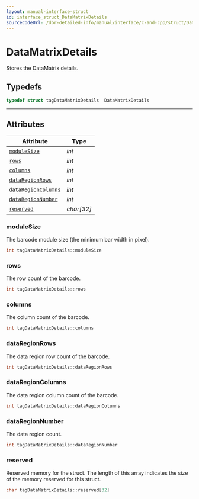 ```yaml
---
layout: manual-interface-struct
id: interface_struct_DataMatrixDetails
sourceCodeUrl: /dbr-detailed-info/manual/interface/c-and-cpp/struct/DataMatrixDetails.md
---
```



# DataMatrixDetails
Stores the DataMatrix details.

## Typedefs

```cpp
typedef struct tagDataMatrixDetails  DataMatrixDetails
```  

---

## Attributes
  
| Attribute | Type |
|---------- | ---- |
| [`moduleSize`](#modulesize) | *int* |
| [`rows`](#rows) | *int* | 
| [`columns`](#columns) | *int* |
| [`dataRegionRows`](#dataregionrows) | *int* | 
| [`dataRegionColumns`](#dataregioncolumns) | *int* |
| [`dataRegionNumber`](#dataregionnumber) | *int* |
| [`reserved`](#reserved) | *char\[32\]* |


### moduleSize
The barcode module size (the minimum bar width in pixel).
```cpp
int tagDataMatrixDetails::moduleSize
```

### rows
The row count of the barcode.
```cpp
int tagDataMatrixDetails::rows
```

### columns
The column count of the barcode.
```cpp
int tagDataMatrixDetails::columns
```

### dataRegionRows 
The data region row count of the barcode.
```cpp
int tagDataMatrixDetails::dataRegionRows
```

### dataRegionColumns
The data region column count of the barcode.
```cpp
int tagDataMatrixDetails::dataRegionColumns
```

### dataRegionNumber
The data region count.
```cpp
int tagDataMatrixDetails::dataRegionNumber
```

### reserved
Reserved memory for the struct. The length of this array indicates the size of the memory reserved for this struct.
```cpp
char tagDataMatrixDetails::reserved[32]
```
